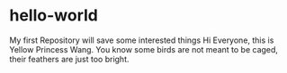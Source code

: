 # hello-world
My first Repository will save some interested things
Hi Everyone, this is Yellow Princess Wang. 
You know some birds are not meant to be caged, their feathers are just too bright.

